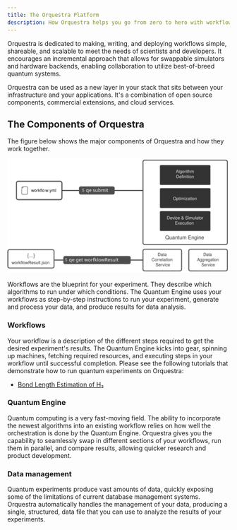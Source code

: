 ```yaml
---
title: The Orquestra Platform
description: How Orquestra helps you go from zero to hero with workflows
---
```


Orquestra is dedicated to making, writing, and deploying workflows simple, shareable, and scalable to meet the needs of scientists and developers. It encourages an incremental approach that allows for swappable simulators and hardware backends, enabling collaboration to utilize best-of-breed quantum systems.

Orquestra can be used as a new layer in your stack that sits between your infrastructure and your applications. It's a combination of open source components, commercial extensions, and cloud services.

## The Components of Orquestra

The figure below shows the major components of Orquestra and how they work together.

![Orquestra Layers](../img/orquestra-overview.svg)

Workflows are the blueprint for your experiment. They describe which algorithms to run under which conditions. The Quantum Engine uses your workflows as step-by-step instructions to run your experiment, generate and process your data, and produce results for data analysis.

### Workflows

Your workflow is a description of the different steps required to get the desired experiment's results. The Quantum Engine kicks into gear, spinning up machines, fetching required resources, and executing steps in your workflow until successful completion. Please see the following tutorials that demonstrate how to run quantum experiments on Orquestra:

- [Bond Length Estimation of H₂](../tutorial/hydrogen-vqe)

### Quantum Engine

Quantum computing is a very fast-moving field. The ability to incorporate the newest algorithms into an existing workflow relies on how well the orchestration is done by the Quantum Engine. Orquestra gives you the capability to seamlessly swap in different sections of your workflows, run them in parallel, and compare results, allowing quicker research and product development.

### Data management

Quantum experiments produce vast amounts of data, quickly exposing some of the limitations of current database management systems. Orquestra automatically handles the management of your data, producing a single, structured, data file that you can use to analyze the results of your experiments.
